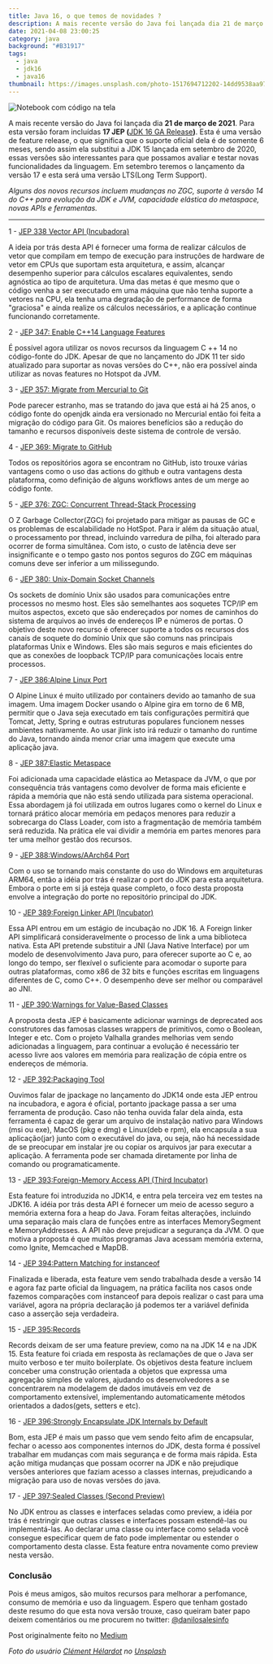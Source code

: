 ```yaml
---
title: Java 16, o que temos de novidades ?
description: A mais recente versão do Java foi lançada dia 21 de março e temos muitas coisas a falar sobre ela
date: 2021-04-08 23:00:25
category: java
background: "#B31917"
tags:
  - java
  - jdk16
  - java16
thumbnail: https://images.unsplash.com/photo-1517694712202-14dd9538aa97?crop=entropy&cs=tinysrgb&fit=crop&fm=jpg&h=900&ixid=MnwxfDB8MXxhbGx8fHx8fHx8fHwxNjE3MTIwNTEw&ixlib=rb-1.2.1&q=80&w=1600
---
```


![Notebook com código na tela](https://images.unsplash.com/photo-1517694712202-14dd9538aa97?crop=entropy&cs=tinysrgb&fit=crop&fm=jpg&h=900&ixid=MnwxfDB8MXxhbGx8fHx8fHx8fHwxNjE3MTIwNTEw&ixlib=rb-1.2.1&q=80&w=1600)


A mais recente versão do Java foi lançada dia **21 de março de 2021**. Para esta
versão foram incluídas **17 JEP (**[JDK 16 GA
Release](https://jdk.java.net/16/)**)**. Esta é uma versão de feature release, o
que significa que o suporte oficial dela é de somente 6 meses, sendo assim ela
substitui a JDK 15 lançada em setembro de 2020, essas versões são interessantes
para que possamos avaliar e testar novas funcionalidades da linguagem. Em
setembro teremos o lançamento da versão 17 e esta será uma versão LTS(Long Term
Support).

*Alguns dos novos recursos incluem mudanças no ZGC, suporte à versão 14 do C++
para evolução da JDK e JVM, capacidade elástica do metaspace, novas APIs e
ferramentas.*

*****

1 - [JEP 338 Vector API (Incubadora)](https://openjdk.java.net/jeps/338)

A ideia por trás desta API é fornecer uma forma de realizar cálculos de vetor
que compilam em tempo de execução para instruções de hardware de vetor em CPUs
que suportam esta arquitetura, e assim, alcançar desempenho superior para
cálculos escalares equivalentes, sendo agnóstica ao tipo de arquitetura. Uma das
metas é que mesmo que o código venha a ser executado em uma máquina que não
tenha suporte a vetores na CPU, ela tenha uma degradação de performance de forma
"graciosa" e ainda realize os cálculos necessários, e a aplicação continue
funcionando corretamente.

2 - [JEP 347: Enable C++14 Language Features](https://openjdk.java.net/jeps/347)

É possível agora utilizar os novos recursos da linguagem C ++ 14 no código-fonte
do JDK. Apesar de que no lançamento do JDK 11 ter sido atualizado para suportar
as novas versões do C++, não era possível ainda utilizar as novas features no
Hotspot da JVM.

3 - [JEP 357: Migrate from Mercurial to Git](https://openjdk.java.net/jeps/357)

Pode parecer estranho, mas se tratando do java que está ai há 25 anos, o código
fonte do openjdk ainda era versionado no Mercurial então foi feita a migração do
código para Git. Os maiores benefícios são a redução do tamanho e recursos
disponíveis deste sistema de controle de versão.

4 - [JEP 369: Migrate to GitHub](https://openjdk.java.net/jeps/369)

Todos os repositórios agora se encontram no GitHub, isto trouxe várias vantagens
como o uso das actions do github e outra vantagens desta plataforma, como
definição de alguns workflows antes de um merge ao código fonte.

5 - [JEP 376: ZGC: Concurrent Thread-Stack Processing](https://openjdk.java.net/jeps/376)

O Z Garbage Collector(ZGC) foi projetado para mitigar as pausas de GC e os
problemas de escalabilidade no HotSpot. Para ir além da situação atual, o
processamento por thread, incluindo varredura de pilha, foi alterado para
ocorrer de forma simultânea. Com isto, o custo de latência deve ser
insignificante e o tempo gasto nos pontos seguros do ZGC em máquinas comuns deve
ser inferior a um milissegundo.

6 - [JEP 380: Unix-Domain Socket Channels](https://openjdk.java.net/jeps/380)

Os sockets de domínio Unix são usados ​​para comunicações entre processos no
mesmo host. Eles são semelhantes aos soquetes TCP/IP em muitos aspectos, exceto
que são endereçados por nomes de caminhos do sistema de arquivos ao invés de
endereços IP e números de portas. O objetivo deste novo recurso é oferecer
suporte a todos os recursos dos canais de soquete do domínio Unix que são comuns
nas principais plataformas Unix e Windows. Eles são mais seguros e mais
eficientes do que as conexões de loopback TCP/IP para comunicações locais entre
processos.

7 - [JEP 386:Alpine Linux Port](https://openjdk.java.net/jeps/386)

O Alpine Linux é muito utilizado por containers devido ao tamanho de sua imagem.
Uma imagem Docker usando o Alpine gira em torno de 6 MB, permitir que o Java
seja executado em tais configurações permitirá que Tomcat, Jetty, Spring e
outras estruturas populares funcionem nesses ambientes nativamente. Ao usar
jlink isto irá reduzir o tamanho do runtime do Java, tornando ainda menor criar
uma imagem que execute uma aplicação java.

8 - [JEP 387:Elastic Metaspace](https://openjdk.java.net/jeps/387)

Foi adicionada uma capacidade elástica ao Metaspace da JVM, o que por
consequência trás vantagens como devolver de forma mais eficiente e rápida a
memória que não está sendo utilizada para sistema operacional. Essa abordagem já
foi utilizada em outros lugares como o kernel do Linux e tornará prático alocar
memória em pedaços menores para reduzir a sobrecarga do Class Loader, com isto a
fragmentação de memória também será reduzida. Na prática ele vai dividir a
memória em partes menores para ter uma melhor gestão dos recursos.

9 - [JEP 388:Windows/AArch64 Port](https://openjdk.java.net/jeps/388)

Com o uso se tornando mais constante do uso do Windows em arquiteturas ARM64,
então a idéia por trás é realizar o port do JDK para esta arquitetura. Embora o
porte em si já esteja quase completo, o foco desta proposta envolve a integração
do porte no repositório principal do JDK.

10 - [JEP 389:Foreign Linker API (Incubator)](https://openjdk.java.net/jeps/389)

Essa API entrou em um estágio de incubação no JDK 16. A Foreign linker API
simplificará consideravelmente o processo de link a uma biblioteca nativa. Esta
API pretende substituir a JNI (Java Native Interface) por um modelo de
desenvolvimento Java puro, para oferecer suporte ao C e, ao longo do tempo, ser
flexível o suficiente para acomodar o suporte para outras plataformas, como x86
de 32 bits e funções escritas em linguagens diferentes de C, como C++. O
desempenho deve ser melhor ou comparável ao JNI.

11 - [JEP 390:Warnings for Value-Based Classes](https://openjdk.java.net/jeps/390)

A proposta desta JEP é basicamente adicionar warnings de deprecated aos
construtores das famosas classes wrappers de primitivos, como o Boolean, Integer
e etc. Com o projeto Valhalla grandes melhorias vem sendo adicionadas a
linguagem, para continuar a evolução é necessário ter acesso livre aos valores
em memória para realização de cópia entre os endereços de mémoria.

12 - [JEP 392:Packaging Tool](https://openjdk.java.net/jeps/392)

Ouvimos falar de jpackage no lançamento do JDK14 onde esta JEP entrou na
incubadora, e agora é oficial, portanto jpackage passa a ser uma ferramenta de
produção. Caso não tenha ouvida falar dela ainda, esta ferramenta é capaz de
gerar um arquivo de instalação nativo para Windows (msi ou exe), MacOS (pkg e
dmg) e Linux(deb e rpm), ela encapsula a sua aplicação(jar) junto com o
executável do java, ou seja, não há necessidade de se preocupar em instalar jre
ou copiar os arquivos jar para executar a aplicação. A ferramenta pode ser
chamada diretamente por linha de comando ou programaticamente.

13 - [JEP 393:Foreign-Memory Access API (Third Incubator)](https://openjdk.java.net/jeps/393)

Esta feature foi introduzida no JDK14, e entra pela terceira vez em testes na
JDK16. A idéia por trás desta API é fornecer um meio de acesso seguro a memória
externa fora a heap do Java. Foram feitas alterações, incluindo uma separação
mais clara de funções entre as interfaces MemorySegment e MemoryAddresses. A API
não deve prejudicar a segurança da JVM. O que motiva a proposta é que muitos
programas Java acessam memória externa, como Ignite, Memcached e MapDB.

14 - [JEP 394:Pattern Matching for instanceof](https://openjdk.java.net/jeps/394)

Finalizada e liberada, esta feature vem sendo trabalhada desde a versão 14 e
agora faz parte oficial da linguagem, na prática facilita nos casos onde fazemos
comparações com instanceof para depois realizar o cast para uma variável, agora
na própria declaração já podemos ter a variável definida caso a asserção seja
verdadeira.

15 - [JEP 395:Records](https://openjdk.java.net/jeps/395)

Records deixam de ser uma feature preview, como na na JDK 14 e na JDK 15. Esta
feature foi criada em resposta às reclamações de que o Java ser muito verboso e
ter muito boilerplate. Os objetivos desta feature incluem conceber uma
construção orientada a objetos que expressa uma agregação simples de valores,
ajudando os desenvolvedores a se concentrarem na modelagem de dados imutáveis
​​em vez de comportamento extensível, implementando automaticamente métodos
orientados a dados(gets, setters e etc).

16 - [JEP 396:Strongly Encapsulate JDK Internals by Default](https://openjdk.java.net/jeps/396)

Bom, esta JEP é mais um passo que vem sendo feito afim de encapsular, fechar o
acesso aos componentes internos do JDK, desta forma é possível trabalhar em
mudanças com mais segurança e de forma mais rápida. Esta ação mitiga mudanças
que possam ocorrer na JDK e não prejudique versões anteriores que faziam acesso
a classes internas, prejudicando a migração para uso de novas versões do java.

17 - [JEP 397:Sealed Classes (Second Preview)](https://openjdk.java.net/jeps/397)

No JDK entrou as classes e interfaces seladas como preview, a idéia por trás é
restringir que outras classes e interfaces possam estendê-las ou implementá-las.
Ao declarar uma classe ou interface como selada você consegue especificar quem
de fato pode implementar ou estender o comportamento desta classe. Esta feature
entra novamente como preview nesta versão.

### **Conclusão**

Pois é meus amigos, são muitos recursos para melhorar a perfomance, consumo de
memória e uso da linguagem. Espero que tenham gostado deste resumo do que esta
nova versão trouxe, caso queiram bater papo deixem comentários ou me procurem no
twitter: [@danilosalesinfo](https://twitter.com/danilosalesinfo)


Post originalmente feito no [Medium](https://daniloassales.medium.com/java-16-o-que-temos-de-novidades-183f2d33cb55)


_Foto do usuário [Clément Hélardot](https://unsplash.com/@clemhirdt) no [Unsplash](https://unsplash.com/)_
